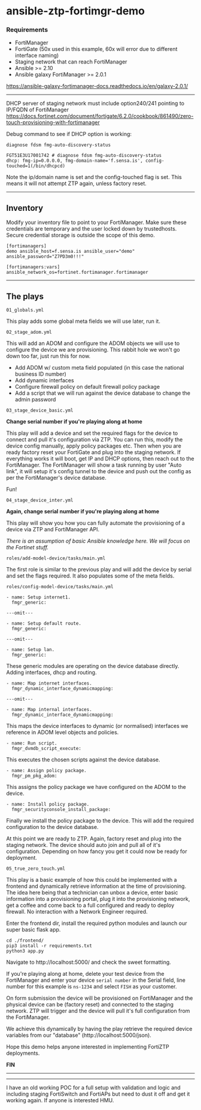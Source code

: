 # ansible-ztp-fortimgr-demo

### Requirements
- FortiManager
- FortiGate (50x used in this example, 60x will error due to different interface naming)
- Staging network that can reach FortiManager
- Ansible >= 2.10
- Ansible galaxy FortiManager >= 2.0.1

https://ansible-galaxy-fortimanager-docs.readthedocs.io/en/galaxy-2.0.1/

---

DHCP server of staging network must include option240/241 pointing to IP/FQDN of FortiManager https://docs.fortinet.com/document/fortigate/6.2.0/cookbook/861490/zero-touch-provisioning-with-fortimanager

Debug command to see if DHCP option is working:

```diagnose fdsm fmg-auto-discovery-status```
```
FGT51E3U17001742 # diagnose fdsm fmg-auto-discovery-status
dhcp: fmg-ip=0.0.0.0, fmg-domain-name='f.sensa.is', config-touched=1(/bin/dhcpcd)
```
Note the ip/domain name is set and the config-touched flag is set. This means it will not attempt ZTP again, unless factory reset.

---

## Inventory

Modify your inventory file to point to your FortiManager. Make sure these credentials are temporary and the user locked down by trustedhosts. Secure credential storage is outside the scope of this demo.

```
[fortimanagers]
demo ansible_host=f.sensa.is ansible_user="demo" ansible_password="Z7PD3m0!!!"

[fortimanagers:vars]
ansible_network_os=fortinet.fortimanager.fortimanager
```

---
## The plays

```01_globals.yml```

This play adds some global meta fields we will use later, run it.

```02_stage_adom.yml```

This will add an ADOM and configure the ADOM objects we will use to configure the device we are provisioning. This rabbit hole we won't go down too far, just run this for now.
- Add ADOM w/ custom meta field populated (in this case the national business ID number)
- Add dynamic interfaces
- Configure firewall policy on default firewall policy package
- Add a script that we will run against the device database to change the admin password

```03_stage_device_basic.yml```

**Change serial number if you're playing along at home**

This play will add a device and set the required flags for the device to connect and pull it's configuration via ZTP. You can run this, modify the device config manually, apply policy packages etc. Then when you are ready factory reset your FortiGate and plug into the staging network. If everything works it will boot, get IP and DHCP options, then reach out to the FortiManager. The FortiManager will show a task running by user "Auto link", it will setup it's config tunnel to the device and push out the config as per the FortiManager's device database.

Fun!

```04_stage_device_inter.yml```

**Again, change serial number if you're playing along at home**

This play will show you how you can fully automate the provisioning of a device via ZTP and FortiManager API.

*There is an assumption of basic Ansible knowledge here. We will focus on the Fortinet stuff.*

```roles/add-model-device/tasks/main.yml```

The first role is similar to the previous play and will add the device by serial and set the flags required. It also populates some of the meta fields.

```roles/config-model-device/tasks/main.yml```
```
- name: Setup internet1.
  fmgr_generic:

---omit---

- name: Setup default route.
  fmgr_generic:

---omit---

- name: Setup lan.
  fmgr_generic:
```
These generic modules are operating on the device database directly. Adding interfaces, dhcp and routing.

```
- name: Map internet interfaces.
  fmgr_dynamic_interface_dynamicmapping:

---omit---

- name: Map internal interfaces.
  fmgr_dynamic_interface_dynamicmapping:

```
This maps the device interfaces to dynamic (or normalised) interfaces we reference in ADOM level objects and policies.
```
- name: Run script.
  fmgr_dvmdb_script_execute:
```
This executes the chosen scripts against the device database.
```
- name: Assign policy package.
  fmgr_pm_pkg_adom:
```

This assigns the policy package we have configured on the ADOM to the device.
```
- name: Install policy package.
  fmgr_securityconsole_install_package:
```
Finally we install the policy package to the device. This will add the required configuration to the device database.

At this point we are ready to ZTP. Again, factory reset and plug into the staging network. The device should auto join and pull all of it's configuration. Depending on how fancy you get it could now be ready for deployment.

```05_true_zero_touch.yml```

This play is a basic example of how this could be implemented with a frontend and dynamically retrieve information at the time of provisioning. The idea here being that a technician can unbox a device, enter basic information into a provisioning portal, plug it into the provisioning network, get a coffee and come back to a full configured and ready to deploy firewall. No interaction with a Network Engineer required.

Enter the frontend dir, install the required python modules and launch our super basic flask app.

```
cd ./frontend/
pip3 install -r requirements.txt
python3 app.py
```

Navigate to http://localhost:5000/ and check the sweet formatting.

If you're playing along at home, delete your test device from the FortiManager and enter your device ```serial number``` in the Serial field, line number for this example is ```ns-1234``` and select ```FISH``` as your customer.

On form submission the device will be provisioned on FortiManager and the physical device can be (factory reset) and connected to the staging network. ZTP will trigger and the device will pull it's full configuration from the FortiManager.

We achieve this dynamically by having the play retrieve the required device variables from our "database" (http://localhost:5000/json).

Hope this demo helps anyone interested in implementing FortiZTP deployments.

**FIN**

---
---

I have an old working POC for a full setup with validation and logic and including staging FortiSwitch and FortiAPs but need to dust it off and get it working again. If anyone is interested HMU.